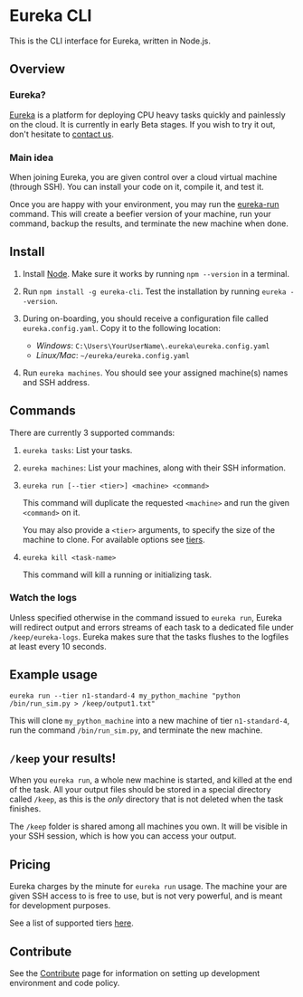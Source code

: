 # Eureka CLI
This is the CLI interface for Eureka, written in Node.js.

## Overview
### Eureka?
[Eureka](http://eureka.guru) is a platform for deploying CPU heavy tasks quickly and painlessly on the cloud. It is currently in early Beta stages. If you wish to try it out, don't hesitate to [contact us](alon+andrea@eureka.guru).

### Main idea
When joining Eureka, you are given control over a cloud virtual machine (through SSH). You can install your code on it, compile it, and test it.

Once you are happy with your environment, you may run the [eureka-run](#commands) command. This will create a beefier version of your machine, run your command, backup the results, and terminate the new machine when done.

## Install
1. Install [Node](https://nodejs.org/). Make sure it works by running `npm --version` in a terminal.
1. Run `npm install -g eureka-cli`. Test the installation by running `eureka --version`.
1. During on-boarding, you should receive a configuration file called `eureka.config.yaml`. Copy it to the following location:

    * _Windows_: `C:\Users\YourUserName\.eureka\eureka.config.yaml`
    * _Linux/Mac_: `~/eureka/eureka.config.yaml`
1. Run `eureka machines`. You should see your assigned machine(s) names and SSH address.

## Commands
There are currently 3 supported commands:
1. `eureka tasks`: List your tasks.

1. `eureka machines`: List your machines, along with their SSH information.

1. `eureka run [--tier <tier>] <machine> <command>`
     
     This command will duplicate the requested `<machine>` and run the given `<command>` on it. 

     You may also provide a `<tier>` arguments, to specify the size of the machine to clone. For available options see [tiers](./docs/tiers.MD).

1. `eureka kill <task-name>`

     This command will kill a running or initializing task.

### Watch the logs
Unless specified otherwise in the command issued to `eureka run`, Eureka will redirect output and errors streams of each task to a dedicated file under `/keep/eureka-logs`.
Eureka makes sure that the tasks flushes to the logfiles at least every 10 seconds.

## Example usage

`eureka run --tier n1-standard-4 my_python_machine "python /bin/run_sim.py > /keep/output1.txt"`

This will clone `my_python_machine` into a new machine of tier `n1-standard-4`, run the command `/bin/run_sim.py`, and terminate the new machine.

## `/keep` your results!
When you `eureka run`, a whole new machine is started, and killed at the end of the task. All your output files should be stored in a special directory called `/keep`, as this is the _only_ directory that is not deleted when the task finishes. 

The `/keep` folder is shared among all machines you own. It will be visible in your SSH session, which is how you can access your output.

## Pricing
Eureka charges by the minute for `eureka run` usage. The machine your are given SSH access to is free to use, but is not very powerful, and is meant for development purposes.

See a list of supported tiers [here](./docs/tiers.MD).

## Contribute
See the [Contribute](./docs/contribute.MD) page for information on setting up development environment and code policy.
